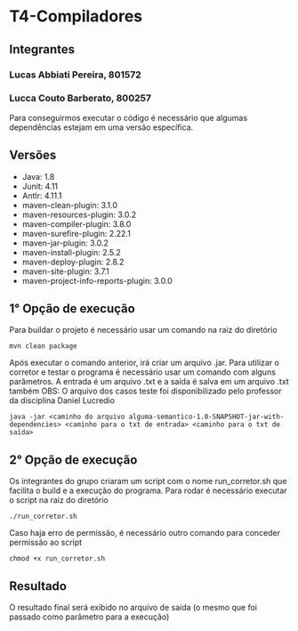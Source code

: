 # T4-Compiladores

## Integrantes ##

### Lucas Abbiati Pereira, 801572 ###
### Lucca Couto Barberato, 800257 ###

Para conseguirmos executar o código é necessário que algumas dependências estejam em uma versão específica.

## Versões ##
+ Java: 1.8
+ Junit: 4.11
+ Antlr: 4.11.1
+ maven-clean-plugin: 3.1.0
+ maven-resources-plugin: 3.0.2
+ maven-compiler-plugin: 3.8.0
+ maven-surefire-plugin: 2.22.1
+ maven-jar-plugin: 3.0.2
+ maven-install-plugin: 2.5.2
+ maven-deploy-plugin: 2.8.2
+ maven-site-plugin: 3.7.1
+ maven-project-info-reports-plugin: 3.0.0

## 1° Opção de execução ##
Para buildar o projeto é necessário usar um comando na raiz do diretório

    mvn clean package

Após executar o comando anterior, irá criar um arquivo .jar. Para utilizar o corretor e testar o programa é necessário usar um comando com alguns parâmetros. A entrada é um arquivo .txt e a saída é salva em um arquivo .txt também
OBS: O arquivo dos casos teste foi disponibilizado pelo professor da disciplina Daniel Lucredio

    java -jar <caminho do arquivo alguma-semantico-1.0-SNAPSHOT-jar-with-dependencies> <caminho para o txt de entrada> <caminho para o txt de saída>

## 2° Opção de execução ##
Os integrantes do grupo criaram um script com o nome run_corretor.sh que facilita o build e a execução do programa. Para rodar é necessário executar o script na raiz do diretório

    ./run_corretor.sh
    
Caso haja erro de permissão, é necessário outro comando para conceder permissão ao script

    chmod +x run_corretor.sh

## Resultado ##
O resultado final será exibido no arquivo de saída (o mesmo que foi passado como parâmetro para a execução)